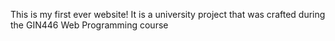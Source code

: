 This is my first ever website! It is a university project that was crafted during the GIN446 Web Programming course
